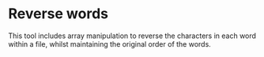 # Reverse words

This tool includes array manipulation to reverse the characters in
each word within a file, whilst maintaining the original order of the words.
